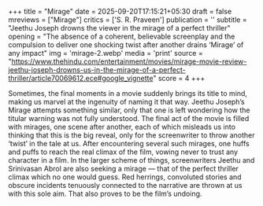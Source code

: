 +++
title = "Mirage"
date = 2025-09-20T17:15:21+05:30
draft = false
mreviews = ["Mirage"]
critics = ['S. R. Praveen']
publication = ''
subtitle = "Jeethu Joseph drowns the viewer in the mirage of a perfect thriller"
opening = "The absence of a coherent, believable screenplay and the compulsion to deliver one shocking twist after another drains ‘Mirage’ of any impact"
img = 'mirage-2.webp'
media = 'print'
source = "https://www.thehindu.com/entertainment/movies/mirage-movie-review-jeethu-joseph-drowns-us-in-the-mirage-of-a-perfect-thriller/article70069612.ece#google_vignette"
score = 4
+++

Sometimes, the final moments in a movie suddenly brings its title to mind, making us marvel at the ingenuity of naming it that way. Jeethu Joseph’s Mirage attempts something similar, only that one is left wondering how the titular warning was not fully understood. The final act of the movie is filled with mirages, one scene after another, each of which misleads us into thinking that this is the big reveal, only for the screenwriter to throw another ‘twist’ in the tale at us. After encountering several such mirages, one huffs and puffs to reach the real climax of the film, vowing never to trust any character in a film. In the larger scheme of things, screenwriters Jeethu and Srinivasan Abrol are also seeking a mirage — that of the perfect thriller climax which no one would guess. Red herrings, convoluted stories and obscure incidents tenuously connected to the narrative are thrown at us with this sole aim. That also proves to be the film’s undoing.

